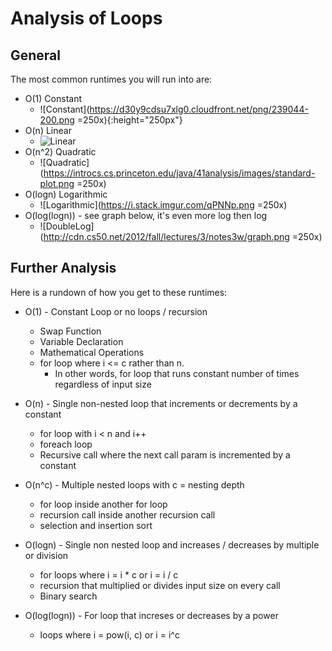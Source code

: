 # Analysis of Loops

## General
The most common runtimes you will run into are:
* O(1) Constant
  * ![Constant](https://d30y9cdsu7xlg0.cloudfront.net/png/239044-200.png  =250x){:height="250px"}
* O(n) Linear
  * ![Linear](https://i.stack.imgur.com/iqwyt.gif)
* O(n^2) Quadratic
  * ![Quadratic](https://introcs.cs.princeton.edu/java/41analysis/images/standard-plot.png  =250x)
* O(logn) Logarithmic
  * ![Logarithmic](https://i.stack.imgur.com/qPNNp.png  =250x)
* O(log(logn)) - see graph below, it's even more log then log
  * ![DoubleLog](http://cdn.cs50.net/2012/fall/lectures/3/notes3w/graph.png  =250x)

## Further Analysis
Here is a rundown of how you get to these runtimes:

* O(1) - Constant Loop or no loops / recursion
  * Swap Function
  * Variable Declaration
  * Mathematical Operations
  * for loop where i <= c rather than n.
    * In other words, for loop that runs constant number of times regardless of input size

* O(n) - Single non-nested loop that increments or decrements by a constant
  * for loop with i < n and i++
  * foreach loop
  * Recursive call where the next call param is incremented by a constant

* O(n^c) - Multiple nested loops with c = nesting depth
  * for loop inside another for loop
  * recursion call inside another recursion call
  * selection and insertion sort

* O(logn) - Single non nested loop and increases / decreases by multiple or division
  * for loops where i = i * c or i = i / c
  * recursion that multiplied or divides input size on every call
  * Binary search

* O(log(logn)) - For loop that increses or decreases by a power
  * loops where i = pow(i, c) or i = i^c